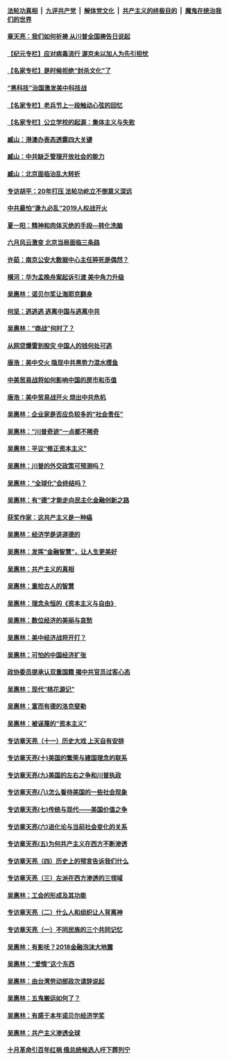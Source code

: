 

####  [法轮功真相](../../../../basic/blob/master/README.md?t=06242302) &nbsp;|&nbsp; [九评共产党](../../../../9ping.md/blob/master/README.md?t=06242302) &nbsp;|&nbsp; [解体党文化](../../../../jtdwh.md/blob/master/README.md?t=06242302)  &nbsp;|&nbsp; [共产主义的终极目的](../../../../gczydzjmd.md/blob/master/README.md?t=06242302) &nbsp;|&nbsp; [魔鬼在统治我们的世界](../../../../mgztzwmdsj.md/blob/master/README.md?t=06242302) 

#### [章天亮：我们如何祈祷 从川普全国祷告日说起](../pages/nsc423/n11944627.md?t=06242302) 

#### [【纪元专栏】应对病毒流行 渥京未以加人为先引担忧](../pages/nsc423/n11875714.md?t=06242302) 

#### [【名家专栏】是时候拒绝“封杀文化”了](../pages/nsc423/n11814093.md?t=06242302) 

#### [“黑科技”治国激发美中科技战](../pages/nsc423/n11638056.md?t=06242302) 

#### [【名家专栏】老兵节上一段触动心弦的回忆](../pages/nsc423/n11646016.md?t=06242302) 

#### [【名家专栏】公立学校的起源：集体主义与失败](../pages/nsc423/n11601833.md?t=06242302) 

#### [臧山：港澳办表态透露四大关键](../pages/nsc423/n11421628.md?t=06242302) 

#### [臧山：中共缺乏管理开放社会的能力](../pages/nsc423/n11407457.md?t=06242302) 

#### [臧山：北京面临治乱大转折](../pages/nsc423/n11406895.md?t=06242302) 

#### [专访胡平：20年打压 法轮功屹立不倒意义深远](../pages/nsc423/n11398800.md?t=06242302) 

#### [中共最怕“逢九必乱”2019人权战开火](../pages/nsc423/n11385248.md?t=06242302) 

#### [夏一阳：精神和肉体灭绝的手段—转化洗脑](../pages/nsc423/n11368250.md?t=06242302) 

#### [六月风云激变 北京当局面临三条路](../pages/nsc423/n11313668.md?t=06242302) 

#### [许茹：南京公安大数据中心主任猝死是偶然？](../pages/nsc423/n11064744.md?t=06242302) 

#### [横河：华为孟晚舟案起诉引渡 美中角力升级](../pages/nsc423/n11027230.md?t=06242302) 

#### [吴惠林：诺贝尔奖让海耶克翻身](../pages/nsc423/n10890049.md?t=06242302) 

#### [何坚：逃逃逃 逃离中国与逃离中共](../pages/nsc423/n10592891.md?t=06242302) 

#### [吴惠林：“商战”何时了？](../pages/nsc423/n10573558.md?t=06242302) 

#### [从网贷爆雷到股灾 中国人的钱何处可逃](../pages/nsc423/n10572800.md?t=06242302) 

#### [唐浩：美中交火 隐现中共黑势力混水摸鱼](../pages/nsc423/n10544040.md?t=06242302) 

#### [中美贸易战将如何影响中国的房市和币值](../pages/nsc423/n10543697.md?t=06242302) 

#### [唐浩：美中贸易战开火 烧出中共危机](../pages/nsc423/n10540126.md?t=06242302) 

#### [吴惠林：企业家是否应负较多的“社会责任”](../pages/nsc423/n10535022.md?t=06242302) 

#### [吴惠林：“川普奇迹”一点都不稀奇](../pages/nsc423/n10512808.md?t=06242302) 

#### [吴惠林：平议“修正资本主义”](../pages/nsc423/n10495724.md?t=06242302) 

#### [吴惠林：川普的外交政策可预测吗？](../pages/nsc423/n10462387.md?t=06242302) 

#### [吴惠林：“全球化”会终结吗？](../pages/nsc423/n10452838.md?t=06242302) 

#### [吴惠林：有“德”才能走向民主化金融创新之路](../pages/nsc423/n10432292.md?t=06242302) 

#### [获奖作家：这共产主义是一种癌](../pages/nsc423/n10431541.md?t=06242302) 

#### [吴惠林：经济学是讲道德的](../pages/nsc423/n10398014.md?t=06242302) 

#### [吴惠林：发挥“金融智慧”，让人生更美好](../pages/nsc423/n10375019.md?t=06242302) 

#### [吴惠林：共产主义的真相](../pages/nsc423/n10351394.md?t=06242302) 

#### [吴惠林：重拾古人的智慧](../pages/nsc423/n10337691.md?t=06242302) 

#### [吴惠林：理念永恒的《资本主义与自由》](../pages/nsc423/n10316274.md?t=06242302) 

#### [吴惠林：数位经济的美丽与哀愁](../pages/nsc423/n10292946.md?t=06242302) 

#### [吴惠林：美中经济战将开打？](../pages/nsc423/n10258825.md?t=06242302) 

#### [吴惠林：可怕的中国经济扩张](../pages/nsc423/n10219147.md?t=06242302) 

#### [政协委员提承认双重国籍 揭中共官员过客心态](../pages/nsc423/n10208809.md?t=06242302) 

#### [吴惠林：现代“桃花源记”](../pages/nsc423/n10185234.md?t=06242302) 

#### [吴惠林：富而有德的洛克斐勒](../pages/nsc423/n10142264.md?t=06242302) 

#### [吴惠林：被诬蔑的“资本主义”](../pages/nsc423/n10124816.md?t=06242302) 

#### [专访章天亮（十一）历史大戏 上天自有安排](../pages/nsc423/n10094905.md?t=06242302) 

#### [专访章天亮(十)美国的繁荣与建国理念的联系](../pages/nsc423/n10094899.md?t=06242302) 

#### [专访章天亮(九)美国的左右之争和川普执政](../pages/nsc423/n10094889.md?t=06242302) 

#### [专访章天亮(八)怎么看待美国的一些社会现象](../pages/nsc423/n10094857.md?t=06242302) 

#### [专访章天亮(七)传统与现代——美国价值之争](../pages/nsc423/n10093140.md?t=06242302) 

#### [专访章天亮(六)进化论与当前社会变化的关系](../pages/nsc423/n10092036.md?t=06242302) 

#### [专访章天亮(五)为何共产主义在西方不断渗透](../pages/nsc423/n10083620.md?t=06242302) 

#### [专访章天亮（四）历史上的预言告诉我们什么](../pages/nsc423/n10083606.md?t=06242302) 

#### [专访章天亮（三）左派在西方渗透的三领域](../pages/nsc423/n10081115.md?t=06242302) 

#### [吴惠林：工会的形成及其功能](../pages/nsc423/n10080633.md?t=06242302) 

#### [专访章天亮（二）什么人和组织让人背离神](../pages/nsc423/n10076637.md?t=06242302) 

#### [专访章天亮（一）不同民族的三个共同记忆](../pages/nsc423/n10074188.md?t=06242302) 

#### [吴惠林：有影呒？2018金融泡沫大地震](../pages/nsc423/n10040534.md?t=06242302) 

#### [吴惠林：“爱情”这个东西](../pages/nsc423/n10019423.md?t=06242302) 

#### [吴惠林：由台湾劳动部政次请辞说起](../pages/nsc423/n9979679.md?t=06242302) 

#### [吴惠林：五鬼搬运如何了？](../pages/nsc423/n9925338.md?t=06242302) 

#### [吴惠林：有感于本年诺贝尔经济学奖](../pages/nsc423/n9871883.md?t=06242302) 

#### [吴惠林：共产主义渗透全球](../pages/nsc423/n9812748.md?t=06242302) 

#### [十月革命引百年红祸 俄总统候选人吁下葬列宁](../pages/nsc423/n9810182.md?t=06242302) 

